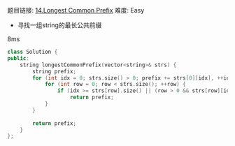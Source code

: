 题目链接: [14.Longest Common Prefix][1]
难度: Easy

- 寻找一组string的最长公共前缀

8ms
```cpp
class Solution {
public:
    string longestCommonPrefix(vector<string>& strs) {
        string prefix;
        for (int idx = 0; strs.size() > 0; prefix += strs[0][idx], ++idx) {
            for (int row = 0; row < strs.size(); ++row) {
                if (idx >= strs[row].size() || (row > 0 && strs[row][idx] != strs[row - 1][idx]))
                    return prefix;
            }
        }
        
        return prefix;
    }
};
```
[1]: https://leetcode.com/problems/longest-common-prefix/